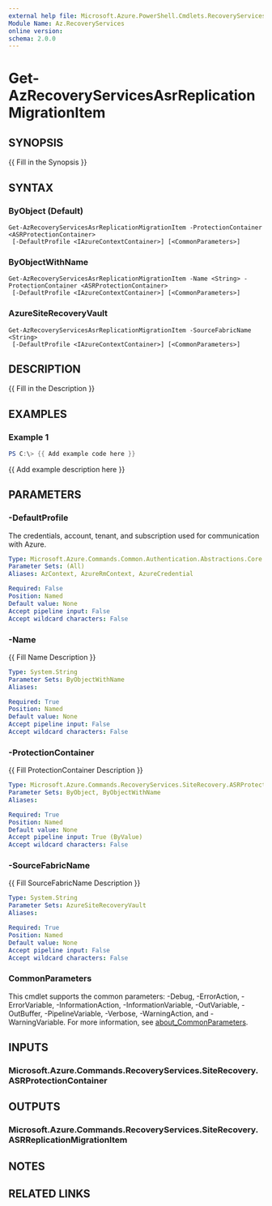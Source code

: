```yaml
---
external help file: Microsoft.Azure.PowerShell.Cmdlets.RecoveryServices.SiteRecovery.dll-Help.xml
Module Name: Az.RecoveryServices
online version:
schema: 2.0.0
---
```


# Get-AzRecoveryServicesAsrReplicationMigrationItem

## SYNOPSIS
{{ Fill in the Synopsis }}

## SYNTAX

### ByObject (Default)
```
Get-AzRecoveryServicesAsrReplicationMigrationItem -ProtectionContainer <ASRProtectionContainer>
 [-DefaultProfile <IAzureContextContainer>] [<CommonParameters>]
```

### ByObjectWithName
```
Get-AzRecoveryServicesAsrReplicationMigrationItem -Name <String> -ProtectionContainer <ASRProtectionContainer>
 [-DefaultProfile <IAzureContextContainer>] [<CommonParameters>]
```

### AzureSiteRecoveryVault
```
Get-AzRecoveryServicesAsrReplicationMigrationItem -SourceFabricName <String>
 [-DefaultProfile <IAzureContextContainer>] [<CommonParameters>]
```

## DESCRIPTION
{{ Fill in the Description }}

## EXAMPLES

### Example 1
```powershell
PS C:\> {{ Add example code here }}
```

{{ Add example description here }}

## PARAMETERS

### -DefaultProfile
The credentials, account, tenant, and subscription used for communication with Azure.

```yaml
Type: Microsoft.Azure.Commands.Common.Authentication.Abstractions.Core.IAzureContextContainer
Parameter Sets: (All)
Aliases: AzContext, AzureRmContext, AzureCredential

Required: False
Position: Named
Default value: None
Accept pipeline input: False
Accept wildcard characters: False
```

### -Name
{{ Fill Name Description }}

```yaml
Type: System.String
Parameter Sets: ByObjectWithName
Aliases:

Required: True
Position: Named
Default value: None
Accept pipeline input: False
Accept wildcard characters: False
```

### -ProtectionContainer
{{ Fill ProtectionContainer Description }}

```yaml
Type: Microsoft.Azure.Commands.RecoveryServices.SiteRecovery.ASRProtectionContainer
Parameter Sets: ByObject, ByObjectWithName
Aliases:

Required: True
Position: Named
Default value: None
Accept pipeline input: True (ByValue)
Accept wildcard characters: False
```

### -SourceFabricName
{{ Fill SourceFabricName Description }}

```yaml
Type: System.String
Parameter Sets: AzureSiteRecoveryVault
Aliases:

Required: True
Position: Named
Default value: None
Accept pipeline input: False
Accept wildcard characters: False
```

### CommonParameters
This cmdlet supports the common parameters: -Debug, -ErrorAction, -ErrorVariable, -InformationAction, -InformationVariable, -OutVariable, -OutBuffer, -PipelineVariable, -Verbose, -WarningAction, and -WarningVariable. For more information, see [about_CommonParameters](http://go.microsoft.com/fwlink/?LinkID=113216).

## INPUTS

### Microsoft.Azure.Commands.RecoveryServices.SiteRecovery.ASRProtectionContainer

## OUTPUTS

### Microsoft.Azure.Commands.RecoveryServices.SiteRecovery.ASRReplicationMigrationItem

## NOTES

## RELATED LINKS

